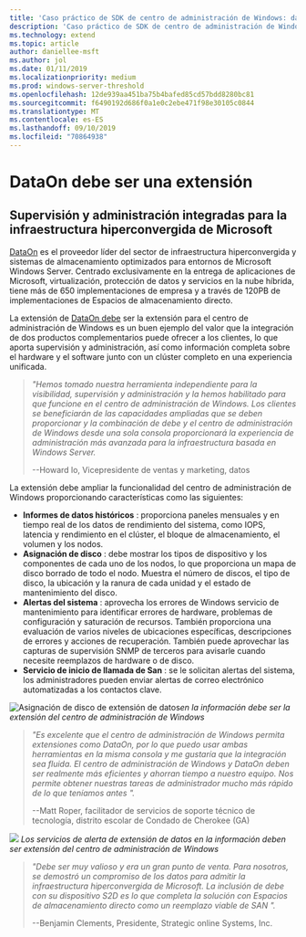 ```yaml
---
title: 'Caso práctico de SDK de centro de administración de Windows: datos'
description: 'Caso práctico de SDK de centro de administración de Windows: datos'
ms.technology: extend
ms.topic: article
author: daniellee-msft
ms.author: jol
ms.date: 01/11/2019
ms.localizationpriority: medium
ms.prod: windows-server-threshold
ms.openlocfilehash: 12de939aa451ba75b4bafed85cd57bdd8280bc81
ms.sourcegitcommit: f6490192d686f0a1e0c2ebe471f98e30105c0844
ms.translationtype: MT
ms.contentlocale: es-ES
ms.lasthandoff: 09/10/2019
ms.locfileid: "70864938"
---
```

# <a name="dataon-must-extension"></a>DataOn debe ser una extensión

## <a name="integrated-monitoring-and-management-for-microsoft-hyper-converged-infrastructure"></a>Supervisión y administración integradas para la infraestructura hiperconvergida de Microsoft

[DataOn](http://www.dataonstorage.com/) es el proveedor líder del sector de infraestructura hiperconvergida y sistemas de almacenamiento optimizados para entornos de Microsoft Windows Server. Centrado exclusivamente en la entrega de aplicaciones de Microsoft, virtualización, protección de datos y servicios en la nube híbrida, tiene más de 650 implementaciones de empresa y a través de 120PB de implementaciones de Espacios de almacenamiento directo.

La extensión de [DataOn debe](http://www.dataonstorage.com/must) ser la extensión para el centro de administración de Windows es un buen ejemplo del valor que la integración de dos productos complementarios puede ofrecer a los clientes, lo que aporta supervisión y administración, así como información completa sobre el hardware y el software junto con un clúster completo en una experiencia unificada.

> <cite>"Hemos tomado nuestra herramienta independiente para la visibilidad, supervisión y administración y la hemos habilitado para que funcione en el centro de administración de Windows. Los clientes se beneficiarán de las capacidades ampliadas que se deben proporcionar y la combinación de debe y el centro de administración de Windows desde una sola consola proporcionará la experiencia de administración más avanzada para la infraestructura basada en Windows Server.</cite>
>
> --Howard lo, Vicepresidente de ventas y marketing, datos

La extensión debe ampliar la funcionalidad del centro de administración de Windows proporcionando características como las siguientes:
- **Informes de datos históricos** : proporciona paneles mensuales y en tiempo real de los datos de rendimiento del sistema, como IOPS, latencia y rendimiento en el clúster, el bloque de almacenamiento, el volumen y los nodos.
- **Asignación de disco** : debe mostrar los tipos de dispositivo y los componentes de cada uno de los nodos, lo que proporciona un mapa de disco borrado de todo el nodo. Muestra el número de discos, el tipo de disco, la ubicación y la ranura de cada unidad y el estado de mantenimiento del disco.
- **Alertas del sistema** : aprovecha los errores de Windows servicio de mantenimiento para identificar errores de hardware, problemas de configuración y saturación de recursos. También proporciona una evaluación de varios niveles de ubicaciones específicas, descripciones de errores y acciones de recuperación. También puede aprovechar las capturas de supervisión SNMP de terceros para avisarle cuando necesite reemplazos de hardware o de disco.
- **Servicio de inicio de llamada de San** : se le solicitan alertas del sistema, los administradores pueden enviar alertas de correo electrónico automatizadas a los contactos clave.

![Asignación de disco](../../media/extend-case-study-dataon/dataon-1.png)
de extensión de datos*en la información debe ser la extensión del centro de administración de Windows*

> <cite>"Es excelente que el centro de administración de Windows permita extensiones como DataOn, por lo que puedo usar ambas herramientas en la misma consola y me gustaría que la integración sea fluida. El centro de administración de Windows y DataOn deben ser realmente más eficientes y ahorran tiempo a nuestro equipo. Nos permite obtener nuestras tareas de administrador mucho más rápido de lo que teníamos antes ".</cite>
>
> --Matt Roper, facilitador de servicios de soporte técnico de tecnología, distrito escolar de Condado de Cherokee (GA)

![](../../media/extend-case-study-dataon/dataon-2.png)
*Los servicios de alerta de extensión de datos en la información deben ser extensión del centro de administración de Windows*

> <cite>"Debe ser muy valioso y era un gran punto de venta. Para nosotros, se demostró un compromiso de los datos para admitir la infraestructura hiperconvergida de Microsoft. La inclusión de debe con su dispositivo S2D es lo que completa la solución con Espacios de almacenamiento directo como un reemplazo viable de SAN ".</cite>
>
> --Benjamin Clements, Presidente, Strategic online Systems, Inc.